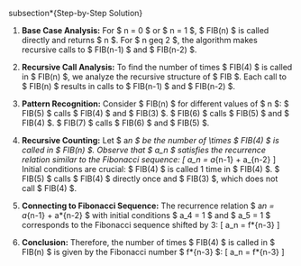 subsection\*{Step-by-Step Solution}

1. **Base Case Analysis:**
   For $ n = 0 $ or $ n = 1 $, $ FIB(n) $ is called directly and returns $ n $.
   For $ n geq 2 $, the algorithm makes recursive calls to $ FIB(n-1) $ and $ FIB(n-2) $.

2. **Recursive Call Analysis:**
   To find the number of times $ FIB(4) $ is called in $ FIB(n) $, we analyze the recursive structure of $ FIB $.
   Each call to $ FIB(n) $ results in calls to $ FIB(n-1) $ and $ FIB(n-2) $.

3. **Pattern Recognition:**
   Consider $ FIB(n) $ for different values of $ n $:
$ FIB(5) $ calls $ FIB(4) $ and $ FIB(3) $.
$ FIB(6) $ calls $ FIB(5) $ and $ FIB(4) $.
$ FIB(7) $ calls $ FIB(6) $ and $ FIB(5) $.

4. **Recursive Counting:**
   Let $ a*n $ be the number of \times $ FIB(4) $ is called in $ FIB(n) $.
   Observe that $ a_n $ satisfies the recurrence relation similar to the Fibonacci sequence:
   [
   a_n = a*{n-1} + a\_{n-2}
   ]
   Initial conditions are crucial:
   $ FIB(4) $ is called 1 time in $ FIB(4) $.
$ FIB(5) $ calls $ FIB(4) $ directly once and $ FIB(3) $, which does not call $ FIB(4) $.

5. **Connecting to Fibonacci Sequence:**
   The recurrence relation $ a*n = a*{n-1} + a*{n-2} $ with initial conditions $ a_4 = 1 $ and $ a_5 = 1 $ corresponds to the Fibonacci sequence shifted by 3:
   [
   a_n = f*{n-3}
   ]

6. **Conclusion:**
   Therefore, the number of times $ FIB(4) $ is called in $ FIB(n) $ is given by the Fibonacci number $ f*{n-3} $:
   [
   a_n = f*{n-3}
   ]
